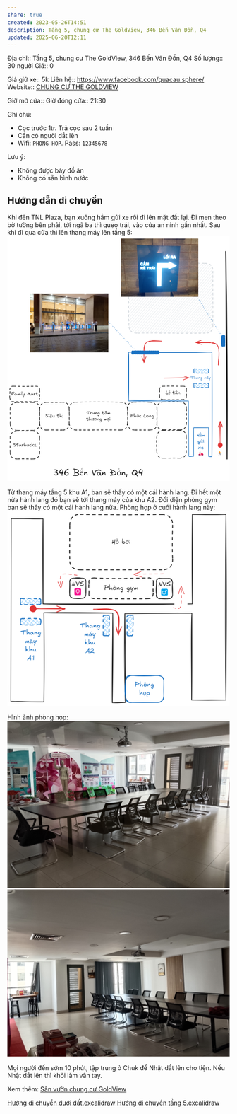```yaml
---
share: true
created: 2023-05-26T14:51
description: Tầng 5, chung cư The GoldView, 346 Bến Vân Đồn, Q4
updated: 2025-06-20T12:11
---
```

Địa chỉ:: Tầng 5, chung cư The GoldView, 346 Bến Vân Đồn, Q4
Số lượng:: 30 người
Giá:: 0
 
Giá giữ xe:: 5k
Liên hệ:: https://www.facebook.com/quacau.sphere/
Website:: [CHUNG CƯ THE GOLDVIEW](https://thegoldview-thapa.com)

Giờ mở cửa::
Giờ đóng cửa:: 21:30

Ghi chú:
- Cọc trước 1tr. Trả cọc sau 2 tuần
- Cần có người dắt lên
- Wifi: `PHONG HOP`. Pass: `12345678`

Lưu ý:
- Không được bày đồ ăn
- Không có sẵn bình nước

## Hướng dẫn di chuyển
Khi đến TNL Plaza, bạn xuống hầm gửi xe rồi đi lên mặt đất lại. Đi men theo bờ tường bên phải, tới ngã ba thì quẹo trái, vào cửa an ninh gần nhất. Sau khi đi qua cửa thì lên thang máy lên tầng 5:
![Hướng di chuyển dưới đất.png](../../../../../../attachments/H%C6%B0%E1%BB%9Bng%20di%20chuy%E1%BB%83n%20d%C6%B0%E1%BB%9Bi%20%C4%91%E1%BA%A5t.png)

Từ thang máy tầng 5 khu A1, bạn sẽ thấy có một cái hành lang. Đi hết một nửa hành lang đó bạn sẽ tới thang máy của khu A2. Đối diện phòng gym bạn sẽ thấy có một cái hành lang nữa. Phòng họp ở cuối hành lang này:
![Hướng di chuyển tầng 5.png](../../../../../../attachments/H%C6%B0%E1%BB%9Bng%20di%20chuy%E1%BB%83n%20t%E1%BA%A7ng%205.png)

Hình ảnh phòng họp:
![Ảnh phòng họp từ cửa nhìn vào.jpg](../../../../../../attachments/%E1%BA%A2nh%20ph%C3%B2ng%20h%E1%BB%8Dp%20t%E1%BB%AB%20c%E1%BB%ADa%20nh%C3%ACn%20v%C3%A0o.jpg)
![Ảnh phòng họp từ trong nhìn ra.jpg](../../../../../../attachments/%E1%BA%A2nh%20ph%C3%B2ng%20h%E1%BB%8Dp%20t%E1%BB%AB%20trong%20nh%C3%ACn%20ra.jpg)

Mọi người đến sớm 10 phút, tập trung ở Chuk để Nhật dắt lên cho tiện. Nếu Nhật dắt lên thì khỏi làm vân tay. 

Xem thêm: [Sân vườn chung cư GoldView](../C%C3%B4ng%20vi%C3%AAn/S%C3%A2n%20v%C6%B0%E1%BB%9Dn%20chung%20c%C6%B0%20GoldView.md)

[Hướng di chuyển dưới đất.excalidraw](../../../../../../attachments/H%C6%B0%E1%BB%9Bng%20di%20chuy%E1%BB%83n%20d%C6%B0%E1%BB%9Bi%20%C4%91%E1%BA%A5t.excalidraw)
[Hướng di chuyển tầng 5.excalidraw](../../../../../../attachments/H%C6%B0%E1%BB%9Bng%20di%20chuy%E1%BB%83n%20t%E1%BA%A7ng%205.excalidraw)